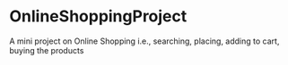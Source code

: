 # OnlineShoppingProject
A mini project on Online Shopping i.e., searching, placing, adding to cart, buying the products
